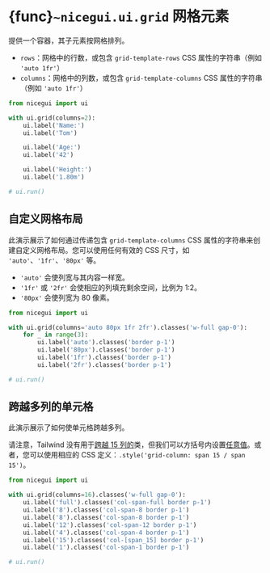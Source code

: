 # {func}`~nicegui.ui.grid` 网格元素

提供一个容器，其子元素按网格排列。

- `rows`：网格中的行数，或包含 `grid-template-rows` CSS 属性的字符串（例如 `'auto 1fr'`）
- `columns`：网格中的列数，或包含 `grid-template-columns` CSS 属性的字符串（例如 `'auto 1fr'`）

```python
from nicegui import ui

with ui.grid(columns=2):
    ui.label('Name:')
    ui.label('Tom')

    ui.label('Age:')
    ui.label('42')

    ui.label('Height:')
    ui.label('1.80m')

# ui.run()
```

## 自定义网格布局

此演示展示了如何通过传递包含 `grid-template-columns` CSS 属性的字符串来创建自定义网格布局。您可以使用任何有效的 CSS 尺寸，如 `'auto'`、`'1fr'`、`'80px'` 等。

- `'auto'` 会使列宽与其内容一样宽。
- `'1fr'` 或 `'2fr'` 会使相应的列填充剩余空间，比例为 1:2。
- `'80px'` 会使列宽为 80 像素。

```python
from nicegui import ui

with ui.grid(columns='auto 80px 1fr 2fr').classes('w-full gap-0'):
    for _ in range(3):
        ui.label('auto').classes('border p-1')
        ui.label('80px').classes('border p-1')
        ui.label('1fr').classes('border p-1')
        ui.label('2fr').classes('border p-1')

# ui.run()
```

## 跨越多列的单元格

此演示展示了如何使单元格跨越多列。

请注意，Tailwind 没有用于[跨越 15 列的](https://tailwindcss.com/docs/grid-column)类，但我们可以方括号内设置[任意值](https://tailwindcss.com/docs/grid-column#arbitrary-values)。或者，您可以使用相应的 CSS 定义：`.style('grid-column: span 15 / span 15')`。

```python
from nicegui import ui

with ui.grid(columns=16).classes('w-full gap-0'):
    ui.label('full').classes('col-span-full border p-1')
    ui.label('8').classes('col-span-8 border p-1')
    ui.label('8').classes('col-span-8 border p-1')
    ui.label('12').classes('col-span-12 border p-1')
    ui.label('4').classes('col-span-4 border p-1')
    ui.label('15').classes('col-[span_15] border p-1')
    ui.label('1').classes('col-span-1 border p-1')

# ui.run()
```
